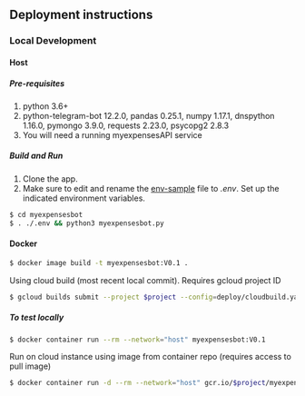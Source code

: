 ## Deployment instructions

### Local Development

#### Host

##### Pre-requisites

1. python 3.6+
2. python-telegram-bot 12.2.0, pandas 0.25.1, numpy 1.17.1, dnspython 1.16.0, pymongo 3.9.0, requests 2.23.0, psycopg2 2.8.3
2. You will need a running myexpensesAPI service

##### Build and Run

1. Clone the app.
2. Make sure to edit and rename the [env-sample][env] file to _.env_. Set up the indicated environment variables.

``` sh
$ cd myexpensesbot
$ . ./.env && python3 myexpensesbot.py
```

#### Docker

```sh
$ docker image build -t myexpensesbot:V0.1 .
```

Using cloud build (most recent local commit). Requires gcloud project ID

```sh
$ gcloud builds submit --project $project --config=deploy/cloudbuild.yaml --substitutions _IMAGE_ID=myexpensesbot,_PROJECT_ID=$project,_REV_ID=$(git rev-parse HEAD),_ENV_ID=staging .
```

##### To test locally

```sh
$ docker container run --rm --network="host" myexpensesbot:V0.1
```

Run on cloud instance using image from container repo (requires access to pull image)

```sh
$ docker container run -d --rm --network="host" gcr.io/$project/myexpensesbot:$(git rev-parse HEAD)
```

[env]: <./env-sample>